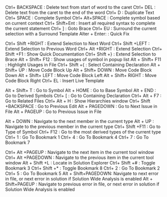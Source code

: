 Ctrl+ BACKSPACE : Delete text from start of word to the caret
Ctrl+ DEL		: Delete text from the caret to the end of the word
Ctrl+ D			: Duplicate Text
Ctrl+ SPACE		: Complete Symbol
Ctrl+ Alt+SPACE	: Complete symbol based on current context
Ctrl+ Shift+Ent : Insert all required syntax to complete the current statement
Ctrl+ ]			: Goto Brace
Ctrl+ EU		: Surround the current selection with a Surround Template
Alter + Enter:	: Quick Fix


Ctrl+ Shift +RIGHT	: Extend Selection to Next Word
Ctrl+ Shift +LEFT	: Extend Selection to Previous Word
Ctrl+ Alt   +RIGHT	: Extend Selection
Ctrl+ Shift +F1		: Show Quick Documentation
Ctrl+ Shift +}		: Extend Selection to Brace
Alt + Shift+ F12	: Show usages of symbol in popup list
Alt + Shift+ F11	: Highlight Usages in File
Ctrl+ Shift +{		: Select Containing Declaration
Alt + Shift+ UP		: Move Code Block Up
Alt + Shift+ DOWN	: Move Code Block Down
Alt + Shift+ LEFT	: Move Code Block Left
Alt + Shift+ RIGHT	: Move Code Block Right
Ctrl+ EL			: Insert Live Template

Alt + Shift+ T		: Go to Symbol
Alt + HOME			: Go to Base Symbol
Alt + END			: Go to Derived Symbols
Ctrl+ [				: Go to Containing Declaration
Ctrl+ Alt +  F7		: Go to Related Files
Ctrl+ Alt +  H		: Show Hierarchies window
Ctrl+ Shift +BACKSPACE	: Go to Previous Edit
Alt + PAGEDOWN		: Go to Next Issue in File
Alt + PAGEUP		: Go to Previous Issue in File

Alt + DOWN			: Navigate to the next member in the current type
Alt + UP			: Navigate to the previous member in the current type
Ctrl+ Shift +F11	: Go to Type of Symbol
Ctrl+ F12			: Go to the most derived types of the current type
Ctrl+ 1				: Go To Bookmark 1
Ctrl+ 4				: Go To Bookmark 4
Ctrl+ 7				: Go To Bookmark 7

Ctrl+ Alt +PAGEUP	: Navigate to the next item in the current tool window
Ctrl+ Alt +PAGEDOWN	: Navigate to the previous item in the current tool window
Alt + Shift +L		: Locate in Solution Explorer
Ctrl+ Shift +#		: Toggle Bookmark 3
Ctrl+ Shift +*		: Toggle Bookmark 8
Ctrl+ 2				: Go To Bookmark 2
Ctrl+ 5				: Go To Bookmark 5
Alt + Shift+PAGEDOWN: Navigate to next error in file, or next error in solution if Solution Wide Analysis is enabled
Alt + Shift+PAGEUP	: Navigate to previous error in file, or next error in solution if Solution Wide Analysis is enabled